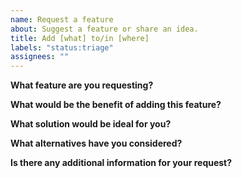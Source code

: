 ```yaml
---
name: Request a feature
about: Suggest a feature or share an idea.
title: Add [what] to/in [where]
labels: "status:triage"
assignees: ""
---
```


**What feature are you requesting?**

**What would be the benefit of adding this feature?**

**What solution would be ideal for you?**

**What alternatives have you considered?**

**Is there any additional information for your request?**